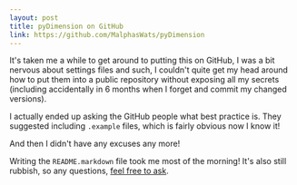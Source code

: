 ```yaml
---
layout: post
title: pyDimension on GitHub
link: https://github.com/MalphasWats/pyDimension
---
```


It's taken me a while to get around to putting this on GitHub, I was a bit nervous about settings files and such, I couldn't quite get my head around how to put them into a public repository without exposing all my secrets (including accidentally in 6 months when I forget and commit my changed versions).

I actually ended up asking the GitHub people what best practice is. They suggested including `.example` files, which is fairly obvious now I know it!

And then I didn't have any excuses any more!

Writing the `README.markdown` file took me most of the morning! It's also still rubbish, so any questions, [feel free to ask](http://subdimension.co.uk/2011/04/05/about_me.html).